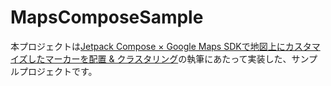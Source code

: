 # MapsComposeSample
本プロジェクトは[Jetpack Compose × Google Maps SDKで地図上にカスタマイズしたマーカーを配置 & クラスタリング](https://qiita.com/rui_qma/items/394394a8bddc0c5cb817)の執筆にあたって実装した、サンプルプロジェクトです。

